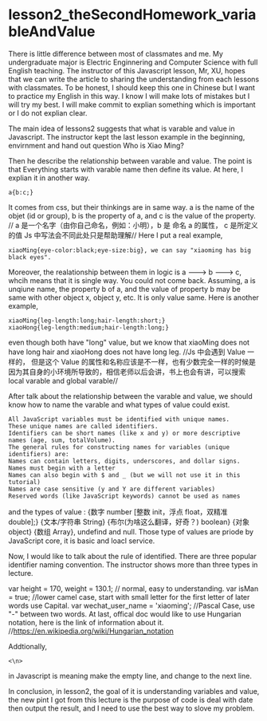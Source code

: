# lesson2_theSecondHomework_variableAndValue

There is little difference between most of classmates and me. My undergraduate major is Electric Enginnering and Computer Science with full English teaching. The instructor of this Javascript lesson, Mr, XU, hopes that we can write the article to sharing the understanding from each lessons with classmates. To be honest, I should keep this one in Chinese but I want to practice my English in this way. I know I will make lots of mistakes but I will try my best. I will make commit to explian something which is important or I do not explian clear.

The main idea of lessons2 suggests that what is varable and value in Javascript. The instructor kept the last lesson example in the beginning, envirnment and hand out question Who is Xiao Ming?

Then he describe the relationship between varable and value. The point is that Everything starts with varable name then define its value. At here, I explian it in another way.

    a{b:c;}

It comes from css, but their thinkings are in same way. a is the name of the objet (id or group), b is the property of a, and c is the value of the property.
// a 是一个名字（由你自己命名，例如：小明），b 是 命名 a 的属性， c 是所定义的值 Js 中写法会不同此处只是帮助理解//
Here I put a real example,

    xiaoMing{eye-color:black;eye-size:big}, we can say "xiaoming has big black eyes".

Moreover, the realationship between them in logic is a ---> b ---> c, whcih means that it is single way. You could not come back. Assuming, a is unqiune name, the property b of a, and the value of property b may be same with other object x, object y, etc. It is only value same. Here is another example,

    xiaoMing{leg-length:long;hair-length:short;}
    xiaoHong{leg-length:medium;hair-length:long;}

even though both have "long" value, but we know that xiaoMing does not have long hair and xiaoHong does not have long leg.
//Js 中会遇到 Value 一样的， 但是这个 Value 的属性和名称应该是不一样，也有少数完全一样的时候是因为其自身的小环境所导致的，相信老师以后会讲，书上也会有讲，可以搜索 local varable and global varable//

After talk about the relationship between the varable and value, we should know how to name the varable and what types of value could exist.

    All JavaScript variables must be identified with unique names.
    These unique names are called identifiers.
    Identifiers can be short names (like x and y) or more descriptive names (age, sum, totalVolume).
    The general rules for constructing names for variables (unique identifiers) are:
    Names can contain letters, digits, underscores, and dollar signs.
    Names must begin with a letter
    Names can also begin with $ and _ (but we will not use it in this tutorial)
    Names are case sensitive (y and Y are different variables)
    Reserved words (like JavaScript keywords) cannot be used as names

and the types of value : {数字 number [整数 init，浮点 float，双精准 double];} {文本/字符串 String} {布尔(为啥这么翻译，好奇？) boolean} {对象 object} {数组 Array}, undefind and null. Those type of values are priode by JavaScript core, it is basic and loacl service.

Now, I would like to talk about the rule of identified. There are three popular identifier naming convention. The instructor shows more than three types in lecture.

var height = 170, weight = 130.1;
// normal, easy to understanding.
var isMan = true;
//lower camel case, start with small letter for the first letter of later words use Capital.
var wechat_user_name = 'xiaoming';
//Pascal Case, use "-" between two words.
At last, offical doc would like to use Hungarian notation, here is the link of information about it.  
 //https://en.wikipedia.org/wiki/Hungarian_notation

Addtionally,

    <\n>

in Javascript is meaning make the empty line, and change to the next line.

In conclusion, in lesson2, the goal of it is understanding variables and value, the new pint I got from this lecture is the purpose of code is deal with date then output the result, and I need to use the best way to slove my problem.
